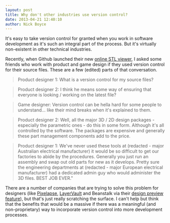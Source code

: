 ```yaml
---
layout: post
title: Why don't other industries use version control?
date: 2013-04-21 12:40:10
author: Nick Boyce
---
```

It's easy to take version control for granted when you work in software development as it's such an integral part of the process. But it's virtually non-existent in other technical industries.

Recently, when Github launched their new [online STL viewer](https://github.com/blog/1465-stl-file-viewing), I asked some friends who work with product and game design if they used version control for their source files. These are a few (edited) parts of that conversation.

> Product designer 1: What is a version control for my source files?

> Product designer 2: I think he means some way of ensuring that everyone is looking / working on the latest file?

> Game designer: Version control can be hella hard for some people to understand... like their mind breaks when it's explained to them.

> Product designer 2: Well, all the major 3D / 2D design packages - especially the parametric ones - do this in some form. Although it's all controlled by the software.  The packages are expensive and generally these part management components add to the price.

> Product designer 1: We've never used these tools at (redacted - major Australian electrical manufacturer) it would be so difficult to get our factories to abide by the procedures. Generally you just run an assembly and swap out old parts for new as it develops. Pretty sure the engineering departments at (redacted - major European electrical manufacturer) had a dedicated admin guy who would administer the 3D files. BEST JOB EVER."

There are a number of companies that are trying to solve this problem for designers (like [Pixelapse](https://www.pixelapse.com/), [LayerVault](https://www.layervault.com/) and Beanstalk via their [design preview feature](http://designers.beanstalkapp.com/)), but that's just really scratching the surface. I can't help but think that the benefits that would be a massive if there was a meaningful (and non-proprietary) way to incorporate version control into more development processes.